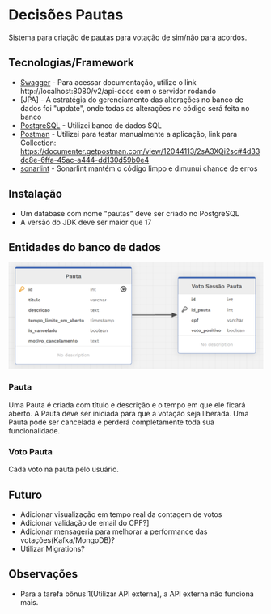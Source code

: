 # Decisões Pautas

Sistema para criação de pautas para votação de sim/não para acordos.

## Tecnologias/Framework

- [Swagger](https://swagger.io/) - Para acessar documentação, utilize o link http://localhost:8080/v2/api-docs com o servidor rodando
- [JPA] - A estratégia do gerenciamento das alterações no banco de dados foi "update", onde todas as alterações no código será feita no banco
- [PostgreSQL](https://www.postgresql.org/) - Utilizei banco de dados SQL
- [Postman](https://www.postman.com/) - Utilizei para testar manualmente a aplicação, link para Collection: https://documenter.getpostman.com/view/12044113/2sA3XQi2sc#4d33dc8e-6ffa-45ac-a444-dd130d59b0e4
- [sonarlint](https://www.sonarsource.com/products/sonarlint/) - Sonarlint mantém o código limpo e dimunui chance de erros

## Instalação

- Um database com nome "pautas" deve ser criado no PostgreSQL
- A versão do JDK deve ser maior que 17

## Entidades do banco de dados

![Esquema do banco de dados](img/esquema-banco.png)

### Pauta
Uma Pauta é criada com título e descrição e o tempo em que ele ficará aberto.
A Pauta deve ser iniciada para que a votação seja liberada.
Uma Pauta pode ser cancelada e perderá completamente toda sua funcionalidade.

### Voto Pauta

Cada voto na pauta pelo usuário.

## Futuro
- Adicionar visualização em tempo real da contagem de votos
- Adicionar validação de email do CPF?]
- Adicionar mensageria para melhorar a performance das votações(Kafka/MongoDB)?
- Utilizar Migrations?

## Observações
- Para a tarefa bônus 1(Utilizar API externa), a API externa não funciona mais.
